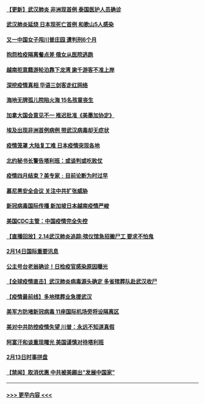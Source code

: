 #### [【更新】武汉肺炎 非洲现首例 泰国医护人员确诊](../pages/prog202/a102770740.md?t=02151811) 
#### [武汉肺炎延烧 日本现死亡首例 和歌山5人感染](../pages/prog202/a102777815.md?t=02151811) 
#### [又一中国女子闯川普庄园 遭判刑6个月](../pages/prog202/a102777673.md?t=02151811) 
#### [抱怨检疫隔离餐点差 俄女从医院逃跑](../pages/prog202/a102777667.md?t=02151811) 
#### [越南拒意籍游轮泊靠下龙湾 逾千游客不准上岸](../pages/prog202/a102777646.md?t=02151811) 
#### [深挖疫情真相 华语三剑客走红网络](../pages/prog202/a102777624.md?t=02151811) 
#### [海地无牌孤儿院陷火海 15名孩童丧生](../pages/prog202/a102777620.md?t=02151811) 
#### [加拿大国会意见不一 推迟批准《美墨加协定》](../pages/prog202/a102777575.md?t=02151811) 
#### [埃及出现非洲首例病例 带武汉病毒却无症状](../pages/prog202/a102777559.md?t=02151811) 
#### [疫情笼罩 大陆复工难 日本疫情突现各地](../pages/prog202/a102777455.md?t=02151811) 
#### [北约秘书长警告塔利班：或谈判或吃败仗](../pages/prog202/a102777442.md?t=02151811) 
#### [疫情四月结束？美专家﹕目前论断为时过早](../pages/prog202/a102777248.md?t=02151811) 
#### [慕尼黑安全会议 关注中共扩张威胁](../pages/prog202/a102777254.md?t=02151811) 
#### [新冠病毒国际传播 新加坡日本越南疫情严峻](../pages/prog202/a102777245.md?t=02151811) 
#### [美国CDC主管：中国疫情完全失控](../pages/prog202/a102777236.md?t=02151811) 
#### [【直播回放】2.14武汉肺炎追踪:殡仪馆急招搬尸工 要求不怕鬼](../pages/prog202/a102777141.md?t=02151811) 
#### [2月14日国际重要讯息](../pages/prog202/a102777073.md?t=02151811) 
#### [公主号台老翁确诊！日检疫官感染原因曝光](../pages/prog202/a102777075.md?t=02151811) 
#### [【全球疫情直击】武汉肺炎病毒源头确定 多省殡葬队赴武汉收尸](../pages/prog202/a102777026.md?t=02151811) 
#### [【疫情最前线】多地殡葬业急援武汉](../pages/prog202/a102776986.md?t=02151811) 
#### [美军方防堵新冠病毒 11座国际机场旁将设隔离区](../pages/prog202/a102776870.md?t=02151811) 
#### [美对中共防控疫情失望 川普：永远不知道真假](../pages/prog202/a102776836.md?t=02151811) 
#### [阿富汗和谈重现曙光 美国谨慎对待塔利班](../pages/prog202/a102776748.md?t=02151811) 
#### [2月13日时事拼盘](../pages/prog202/a102776689.md?t=02151811) 
#### [【禁闻】取消优惠 中共被美踢出“发展中国家”](../pages/prog202/a102776670.md?t=02151811) 

----
#### [ >>> 更早内容 <<< ](../indexes/prog202-earlier.md)
